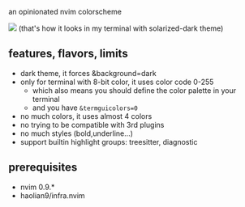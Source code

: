an opinionated nvim colorscheme

![](https://user-images.githubusercontent.com/6236829/253806385-37a92aef-8b57-4e26-9311-d9743bf939c3.jpg)
(that's how it looks in my terminal with solarized-dark theme)

## features, flavors, limits
* dark theme, it forces &background=dark
* only for terminal with 8-bit color, it uses color code 0-255
    * which also means you should define the color palette in your terminal
    * and you have `&termguicolors=0`
* no much colors, it uses almost 4 colors
* no trying to be compatible with 3rd plugins
* no much styles (bold,underline...)
* support builtin highlight groups: treesitter, diagnostic

## prerequisites
* nvim 0.9.*
* haolian9/infra.nvim
